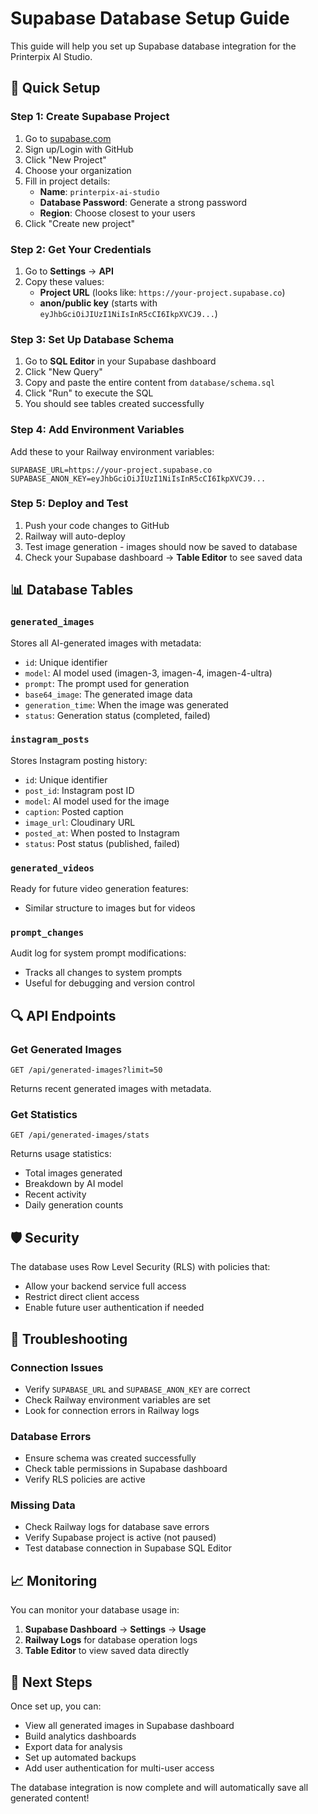 # Supabase Database Setup Guide

This guide will help you set up Supabase database integration for the Printerpix AI Studio.

## 🚀 Quick Setup

### Step 1: Create Supabase Project
1. Go to [supabase.com](https://supabase.com)
2. Sign up/Login with GitHub
3. Click "New Project"
4. Choose your organization
5. Fill in project details:
   - **Name**: `printerpix-ai-studio`
   - **Database Password**: Generate a strong password
   - **Region**: Choose closest to your users
6. Click "Create new project"

### Step 2: Get Your Credentials
1. Go to **Settings** → **API**
2. Copy these values:
   - **Project URL** (looks like: `https://your-project.supabase.co`)
   - **anon/public key** (starts with `eyJhbGciOiJIUzI1NiIsInR5cCI6IkpXVCJ9...`)

### Step 3: Set Up Database Schema
1. Go to **SQL Editor** in your Supabase dashboard
2. Click "New Query"
3. Copy and paste the entire content from `database/schema.sql`
4. Click "Run" to execute the SQL
5. You should see tables created successfully

### Step 4: Add Environment Variables
Add these to your Railway environment variables:

```env
SUPABASE_URL=https://your-project.supabase.co
SUPABASE_ANON_KEY=eyJhbGciOiJIUzI1NiIsInR5cCI6IkpXVCJ9...
```

### Step 5: Deploy and Test
1. Push your code changes to GitHub
2. Railway will auto-deploy
3. Test image generation - images should now be saved to database
4. Check your Supabase dashboard → **Table Editor** to see saved data

## 📊 Database Tables

### `generated_images`
Stores all AI-generated images with metadata:
- `id`: Unique identifier
- `model`: AI model used (imagen-3, imagen-4, imagen-4-ultra)
- `prompt`: The prompt used for generation
- `base64_image`: The generated image data
- `generation_time`: When the image was generated
- `status`: Generation status (completed, failed)

### `instagram_posts`
Stores Instagram posting history:
- `id`: Unique identifier
- `post_id`: Instagram post ID
- `model`: AI model used for the image
- `caption`: Posted caption
- `image_url`: Cloudinary URL
- `posted_at`: When posted to Instagram
- `status`: Post status (published, failed)

### `generated_videos`
Ready for future video generation features:
- Similar structure to images but for videos

### `prompt_changes`
Audit log for system prompt modifications:
- Tracks all changes to system prompts
- Useful for debugging and version control

## 🔍 API Endpoints

### Get Generated Images
```
GET /api/generated-images?limit=50
```
Returns recent generated images with metadata.

### Get Statistics
```
GET /api/generated-images/stats
```
Returns usage statistics:
- Total images generated
- Breakdown by AI model
- Recent activity
- Daily generation counts

## 🛡️ Security

The database uses Row Level Security (RLS) with policies that:
- Allow your backend service full access
- Restrict direct client access
- Enable future user authentication if needed

## 🔧 Troubleshooting

### Connection Issues
- Verify `SUPABASE_URL` and `SUPABASE_ANON_KEY` are correct
- Check Railway environment variables are set
- Look for connection errors in Railway logs

### Database Errors
- Ensure schema was created successfully
- Check table permissions in Supabase dashboard
- Verify RLS policies are active

### Missing Data
- Check Railway logs for database save errors
- Verify Supabase project is active (not paused)
- Test database connection in Supabase SQL Editor

## 📈 Monitoring

You can monitor your database usage in:
1. **Supabase Dashboard** → **Settings** → **Usage**
2. **Railway Logs** for database operation logs
3. **Table Editor** to view saved data directly

## 🎯 Next Steps

Once set up, you can:
- View all generated images in Supabase dashboard
- Build analytics dashboards
- Export data for analysis
- Set up automated backups
- Add user authentication for multi-user access

The database integration is now complete and will automatically save all generated content!
